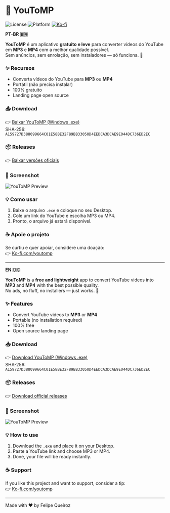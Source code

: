 # 🎵 YouToMP

![License](https://img.shields.io/badge/license-MIT-green.svg)
![Platform](https://img.shields.io/badge/platform-Windows-blue.svg)
[![Ko-fi](https://img.shields.io/badge/Ko--fi-Support-ff5f5f.svg)](https://ko-fi.com/youtomp)

**PT-BR 🇧🇷**

**YouToMP** é um aplicativo **gratuito e leve** para converter vídeos do YouTube em **MP3** e **MP4** com a melhor qualidade possível.  
Sem anúncios, sem enrolação, sem instaladores — só funciona. 🚀

### ✨ Recursos
- Converta vídeos do YouTube para **MP3** ou **MP4**
- Portátil (não precisa instalar)
- 100% gratuito
- Landing page open source

### 📥 Download
👉 [Baixar YouToMP (Windows .exe)](https://youtomp.com)  
SHA-256: `A159727D388099664C01E58BE32F89BB33050D4EEDCA3DCAE9E044DC736ED2EC`

### 📦 Releases
👉 [Baixar versões oficiais](https://github.com/fqsguitar/youtomp/releases)

### 📸 Screenshot
![YouToMP Preview](img/youtomp-preview.png)

### 💡 Como usar
1. Baixe o arquivo `.exe` e coloque no seu Desktop.  
2. Cole um link do YouTube e escolha MP3 ou MP4.  
3. Pronto, o arquivo já estará disponível.  

### ☕ Apoie o projeto
Se curtiu e quer apoiar, considere uma doação:  
👉 [Ko-fi.com/youtomp](https://ko-fi.com/youtomp)

---

**EN 🇺🇸**

**YouToMP** is a **free and lightweight** app to convert YouTube videos into **MP3** and **MP4** with the best possible quality.  
No ads, no fluff, no installers — just works. 🚀

### ✨ Features
- Convert YouTube videos to **MP3** or **MP4**
- Portable (no installation required)
- 100% free
- Open source landing page

### 📥 Download
👉 [Download YouToMP (Windows .exe)](https://youtomp.com)  
SHA-256: `A159727D388099664C01E58BE32F89BB33050D4EEDCA3DCAE9E044DC736ED2EC`

### 📦 Releases
👉 [Download official releases](https://github.com/fqsguitar/youtomp/releases)

### 📸 Screenshot
![YouToMP Preview](img/youtomp-preview.png)

### 💡 How to use
1. Download the `.exe` and place it on your Desktop.  
2. Paste a YouTube link and choose MP3 or MP4.  
3. Done, your file will be ready instantly.  

### ☕ Support
If you like this project and want to support, consider a tip:  
👉 [Ko-fi.com/youtomp](https://ko-fi.com/youtomp)

---

Made with ❤️ by Felipe Queiroz
